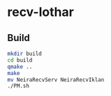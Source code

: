 # recv-lothar
## Build
```sh
mkdir build
cd build
qmake ..
make 
mv NeiraRecvServ NeiraRecvIklan
./PM.sh
```
